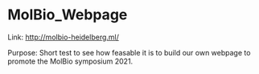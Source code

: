 # MolBio_Webpage

Link: http://molbio-heidelberg.ml/

Purpose: Short test to see how feasable it is to build our own webpage to promote the MolBio symposium 2021.

